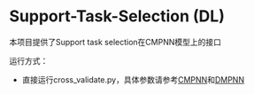 # Support-Task-Selection (DL)

本项目提供了Support task selection在CMPNN模型上的接口

运行方式：
+ 直接运行cross_validate.py，具体参数请参考[CMPNN](https://github.com/SY575/CMPNN)和[DMPNN](https://github.com/chemprop/chemprop)
